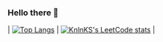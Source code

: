 ### Hello there 👋

   | [![Top Langs](https://github-readme-stats.vercel.app/api/top-langs/?username=hBdish&layout=compact&theme=radical)](https://github.com/anuraghazra/github-readme-stats) | [![KnlnKS's LeetCode stats](https://leetcode-stats-six.vercel.app/api?username=hBdish&theme=dark)](https://github.com/KnlnKS/leetcode-stats) |

<!--
**hBdish/hBdish** is a ✨ _special_ ✨ repository because its `README.md` (this file) appears on your GitHub profile.

Here are some ideas to get you started:

- 🔭 I’m currently working on ...
- 🌱 I’m currently learning ...
- 👯 I’m looking to collaborate on ...
- 🤔 I’m looking for help with ...
- 💬 Ask me about ...
- 📫 How to reach me: ...
- 😄 Pronouns: ...
- ⚡ Fun fact: ...
-->
